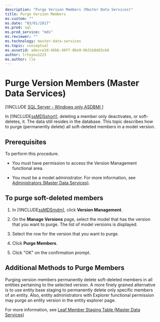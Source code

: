 ```yaml
---
description: "Purge Version Members (Master Data Services)"
title: Purge Version Members
ms.custom: ""
ms.date: "03/01/2017"
ms.prod: sql
ms.prod_service: "mds"
ms.reviewer: ""
ms.technology: master-data-services
ms.topic: conceptual
ms.assetid: adecce2d-46bb-49ff-8be9-0b31b8dd3cb6
author: lrtoyou1223
ms.author: lle
---
```

# Purge Version Members (Master Data Services)

[!INCLUDE [SQL Server - Windows only ASDBMI  ](../includes/applies-to-version/sql-windows-only-asdbmi.md)]

  In [!INCLUDE[ssMDSshort](../includes/ssmdsshort-md.md)], deleting a member only deactivates, or soft-deletes, it. The  data still resides in the database. This topic describes how to purge (permanently delete) all soft-deleted members in a model version.  
  
## Prerequisites  
 To perform this procedure.  
  
-   You must have permission to access the Version Management functional area.  
  
-   You must be a model administrator. For more information, see [Administrators &#40;Master Data Services&#41;](../master-data-services/administrators-master-data-services.md).  
  
## To purge soft-deleted members  
  
1.  In [!INCLUDE[ssMDSmdm](../includes/ssmdsmdm-md.md)], click **Version Management**.  
  
2.  On the **Manage Versions** page, select the model that has the version that you want to purge. The list of model versions is displayed.  
  
3.  Select the row for the version that you want to purge.  
  
4.  Click **Purge Members**.  
  
5.  Click "OK" on the confirmation prompt.  
  
## Additional Methods to Purge Members  
 Purging version members permanently delete soft-deleted members in all entities pertaining to the selected version. A more finely grained alternative is to use entity base staging to permanently delete only specific members of an entity. Also, entity administrators with Explorer functional permission may purge an entity version in the entity explorer page.  
  
 For more information, see [Leaf Member Staging Table &#40;Master Data Services&#41;](../master-data-services/leaf-member-staging-table-master-data-services.md)  
  
  
